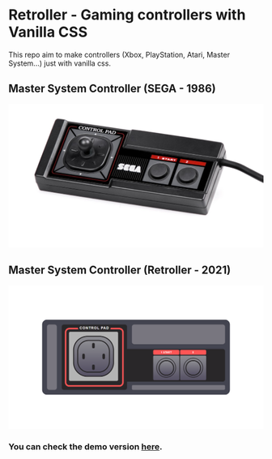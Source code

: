 # Retroller - Gaming controllers with Vanilla CSS
This repo aim to make controllers (Xbox, PlayStation, Atari, Master System...) just with vanilla css.

## Master System Controller (SEGA - 1986)
![Image of Master System Controller](https://github.com/victorinknov/retroller/blob/main/src/images/original-master-system.png)

## Master System Controller (Retroller - 2021) 
![Image of Master System Controller CSS](https://github.com/victorinknov/retroller/blob/main/src/images/retroller-master-system.png)

### You can check the demo version [here](http://victorinknov.ml/retroller/master-system).
